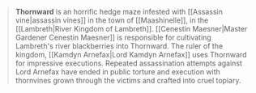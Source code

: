> **Thornward** is an horrific hedge maze infested with [[Assassin vine|assassin vines]] in the town of [[Maashinelle]], in the [[Lambreth|River Kingdom of Lambreth]]. [[Cenestin Maesner|Master Gardener Cenestin Maesner]] is responsible for cultivating Lambreth's river blackberries into Thornward. The ruler of the kingdom, [[Kamdyn Arnefax|Lord Kamdyn Arnefax]] uses Thornward for impressive executions.
> Repeated assassination attempts against Lord Arnefax have ended in public torture and execution with thornvines grown through the victims and crafted into cruel topiary.







